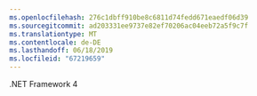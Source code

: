```yaml
---
ms.openlocfilehash: 276c1dbff910be8c6811d74fedd671eaedf06d39
ms.sourcegitcommit: ad203331ee9737e82ef70206ac04eeb72a5f9c7f
ms.translationtype: MT
ms.contentlocale: de-DE
ms.lasthandoff: 06/18/2019
ms.locfileid: "67219659"
---
```

.NET Framework 4